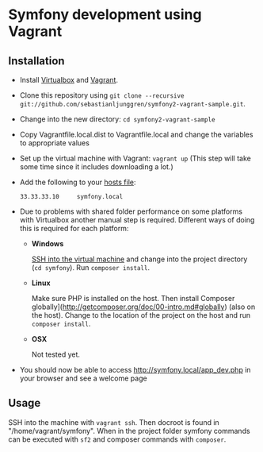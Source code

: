 Symfony development using Vagrant
=================================

Installation
------------

*   Install [Virtualbox](https://www.virtualbox.org/) and [Vagrant](http://www.vagrantup.com/).
*   Clone this repository using 
    `git clone --recursive git://github.com/sebastianljunggren/symfony2-vagrant-sample.git`.
*   Change into the new directory: `cd symfony2-vagrant-sample`
*   Copy Vagrantfile.local.dist to Vagrantfile.local and change the variables to appropriate values
*   Set up the virtual machine with Vagrant: `vagrant up` (This step will take some time
    since it includes downloading a lot.)
*   Add the following to your [hosts file](https://www.google.com/search?q=host+file):
    
    ```33.33.33.10     symfony.local```

*   Due to problems with shared folder performance on some platforms with Virtualbox another manual 
    step is required. Different ways of doing this is required for each platform:
    -   **Windows**

        [SSH into the virtual machine](http://docs.vagrantup.com/v1/docs/getting-started/ssh.html)
        and change into the project directory (`cd symfony`). Run `composer install`.

    -   **Linux**

        Make sure PHP is installed on the host. Then 
        install Composer globally](http://getcomposer.org/doc/00-intro.md#globally) (also on the host). Change to the
        location of the project on the host and run `composer install`.

    -   **OSX**

        Not tested yet.

*   You should now be able to access http://symfony.local/app_dev.php in your browser and see a
    welcome page

Usage
-----

SSH into the machine with `vagrant ssh`. Then docroot is found in "/home/vagrant/symfony".
When in the project folder symfony commands can be executed with `sf2` and composer commands with 
`composer`.